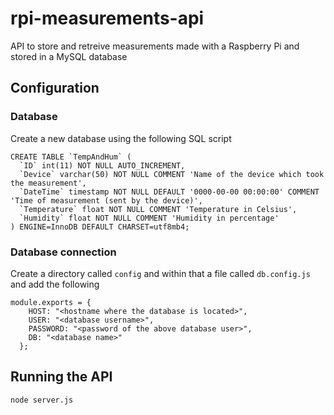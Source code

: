 # rpi-measurements-api
API to store and retreive measurements made with a Raspberry Pi and stored in a MySQL database

## Configuration

### Database
Create a new database using the following SQL script
```
CREATE TABLE `TempAndHum` (
  `ID` int(11) NOT NULL AUTO_INCREMENT,
  `Device` varchar(50) NOT NULL COMMENT 'Name of the device which took the measurement',
  `DateTime` timestamp NOT NULL DEFAULT '0000-00-00 00:00:00' COMMENT 'Time of measurement (sent by the device)',
  `Temperature` float NOT NULL COMMENT 'Temperature in Celsius',
  `Humidity` float NOT NULL COMMENT 'Humidity in percentage'
) ENGINE=InnoDB DEFAULT CHARSET=utf8mb4;
```

### Database connection
Create a directory called `config` and within that a file called `db.config.js` and add the following 
```
module.exports = {
    HOST: "<hostname where the database is located>",
    USER: "<database username>",
    PASSWORD: "<password of the above database user>",
    DB: "<database name>"
  };
```

## Running the API
```
node server.js
```